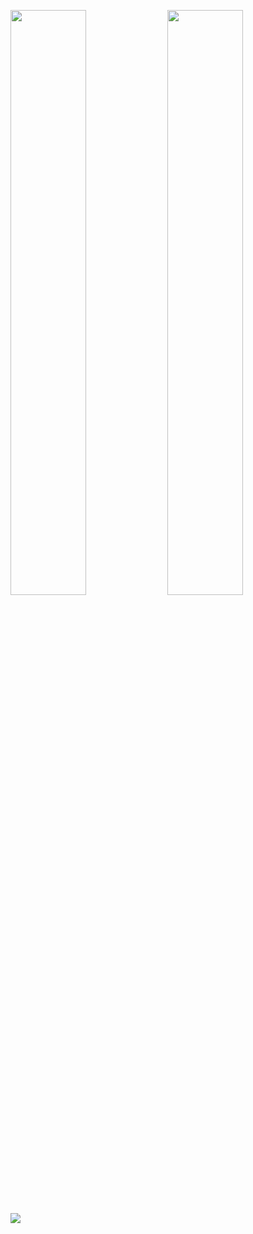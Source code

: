 <p>
  <img width="49%" src="https://github-readme-stats-kidwen.vercel.app/api/top-langs/?username=kidwen&theme=radical&hide_border=true&layout=compact&hide=HTML,SCSS,CSS"/>
  <img width="49%" src="http://github-readme-streak-stats.herokuapp.com?user=kidwen&theme=radical&date_format=%5BY.%5Dn.j&hide_border=true"/>
</p>
<p>
  <img align="center" src="https://profile-counter.glitch.me/kidwen/count.svg"/>
</p>

<!--
**kidwen/kidwen** is a ✨ _special_ ✨ repository because its `README.md` (this file) appears on your GitHub profile.

Here are some ideas to get you started:

- 🔭 I’m currently working on ...
- 🌱 I’m currently learning ...
- 👯 I’m looking to collaborate on ...
- 🤔 I’m looking for help with ...
- 💬 Ask me about ...
- 📫 How to reach me: ...
- 😄 Pronouns: ...
- ⚡ Fun fact: ...
-->
